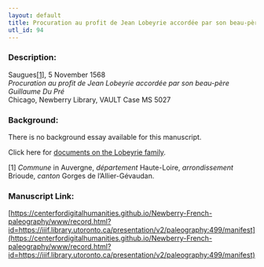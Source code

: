 ```yaml
---
layout: default
title: Procuration au profit de Jean Lobeyrie accordée par son beau-père Guillaume Du Pré
utl_id: 94
---
```


### Description:

Saugues<a id="_ftnref1">[[1]](#_ftn1)</a>, 5 November 1568<br>
_Procuration au profit de Jean Lobeyrie accordée par son beau-père Guillaume Du Pré_<br>
Chicago, Newberry Library, VAULT Case MS 5027

### Background:

There is no background essay available for this manuscript.

Click here for [documents on the Lobeyrie family](https://paleography.library.utoronto.ca/islandora/search/catch_all_fields_mt%3A%28Lobeyrie%29?f[0]=-entity_type%3A%22node%22).

<a id="_ftn1">[1]</a> _Commune_ in Auvergne, _département_ Haute-Loire, _arrondissement_ Brioude, _canton_ Gorges de l’Allier-Gévaudan.

### Manuscript Link:

[https://centerfordigitalhumanities.github.io/Newberry-French-paleography/www/record.html?id=https://iiif.library.utoronto.ca/presentation/v2/paleography:499/manifest](https://centerfordigitalhumanities.github.io/Newberry-French-paleography/www/record.html?id=https://iiif.library.utoronto.ca/presentation/v2/paleography:499/manifest)

